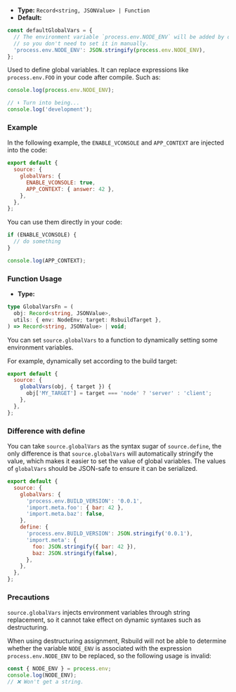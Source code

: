 - **Type:** `Record<string, JSONValue> | Function`
- **Default:**

```ts
const defaultGlobalVars = {
  // The environment variable `process.env.NODE_ENV` will be added by default,
  // so you don't need to set it in manually.
  'process.env.NODE_ENV': JSON.stringify(process.env.NODE_ENV),
};
```

Used to define global variables. It can replace expressions like `process.env.FOO` in your code after compile. Such as:

```js
console.log(process.env.NODE_ENV);

// ⬇️ Turn into being...
console.log('development');
```

### Example

In the following example, the `ENABLE_VCONSOLE` and `APP_CONTEXT` are injected into the code:

```js
export default {
  source: {
    globalVars: {
      ENABLE_VCONSOLE: true,
      APP_CONTEXT: { answer: 42 },
    },
  },
};
```

You can use them directly in your code:

```js
if (ENABLE_VCONSOLE) {
  // do something
}

console.log(APP_CONTEXT);
```

### Function Usage

- **Type:**

```ts
type GlobalVarsFn = (
  obj: Record<string, JSONValue>,
  utils: { env: NodeEnv; target: RsbuildTarget },
) => Record<string, JSONValue> | void;
```

You can set `source.globalVars` to a function to dynamically setting some environment variables.

For example, dynamically set according to the build target:

```js
export default {
  source: {
    globalVars(obj, { target }) {
      obj['MY_TARGET'] = target === 'node' ? 'server' : 'client';
    },
  },
};
```

### Difference with define

You can take `source.globalVars` as the syntax sugar of `source.define`, the only difference is that `source.globalVars` will automatically stringify the value, which makes it easier to set the value of global variables. The values of `globalVars` should be JSON-safe to ensure it can be serialized.

```js
export default {
  source: {
    globalVars: {
      'process.env.BUILD_VERSION': '0.0.1',
      'import.meta.foo': { bar: 42 },
      'import.meta.baz': false,
    },
    define: {
      'process.env.BUILD_VERSION': JSON.stringify('0.0.1'),
      'import.meta': {
        foo: JSON.stringify({ bar: 42 }),
        baz: JSON.stringify(false),
      },
    },
  },
};
```

### Precautions

`source.globalVars` injects environment variables through string replacement, so it cannot take effect on dynamic syntaxes such as destructuring.

When using destructuring assignment, Rsbuild will not be able to determine whether the variable `NODE_ENV` is associated with the expression `process.env.NODE_ENV` to be replaced, so the following usage is invalid:

```js
const { NODE_ENV } = process.env;
console.log(NODE_ENV);
// ❌ Won't get a string.
```

